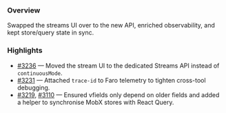 ### Overview
Swapped the streams UI over to the new API, enriched observability, and kept store/query state in sync.

### Highlights
- [#3236](https://github.com/axiomhq/app/pull/3236) — Moved the stream UI to the dedicated Streams API instead of `continuousMode`.
- [#3231](https://github.com/axiomhq/app/pull/3231) — Attached `trace-id` to Faro telemetry to tighten cross-tool debugging.
- [#3219](https://github.com/axiomhq/app/pull/3219), [#3110](https://github.com/axiomhq/app/pull/3110) — Ensured vfields only depend on older fields and added a helper to synchronise MobX stores with React Query.
